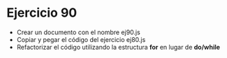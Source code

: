 # Ejercicio 90

* Crear un documento con el nombre ej90.js
* Copiar y pegar el código del ejercicio ej80.js
* Refactorizar el código utilizando la estructura **for** en lugar de **do/while**